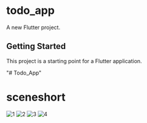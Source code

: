 # todo_app

A new Flutter project.

## Getting Started

This project is a starting point for a Flutter application.

"# Todo_App" 

# sceneshort
![1](https://user-images.githubusercontent.com/96297630/191664200-0467fdc3-7270-4d6e-a469-7924249b4258.JPG)
![2](https://user-images.githubusercontent.com/96297630/191664213-56a3cdf3-809b-4ec3-b67a-508d22e13f46.JPG)
![3](https://user-images.githubusercontent.com/96297630/191664218-932ed112-ac55-409c-98ca-cd87a70bb7cd.JPG)
![4](https://user-images.githubusercontent.com/96297630/191664227-95f4c911-cc0e-4d3c-bd92-2c26ca3bdf6b.JPG)

